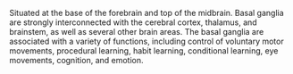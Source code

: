 Situated at the base of the forebrain and top of the midbrain. Basal ganglia are strongly interconnected with the cerebral cortex, thalamus, and brainstem, as well as several other brain areas. The basal ganglia are associated with a variety of functions, including control of voluntary motor movements, procedural learning, habit learning, conditional learning, eye movements, cognition, and emotion.